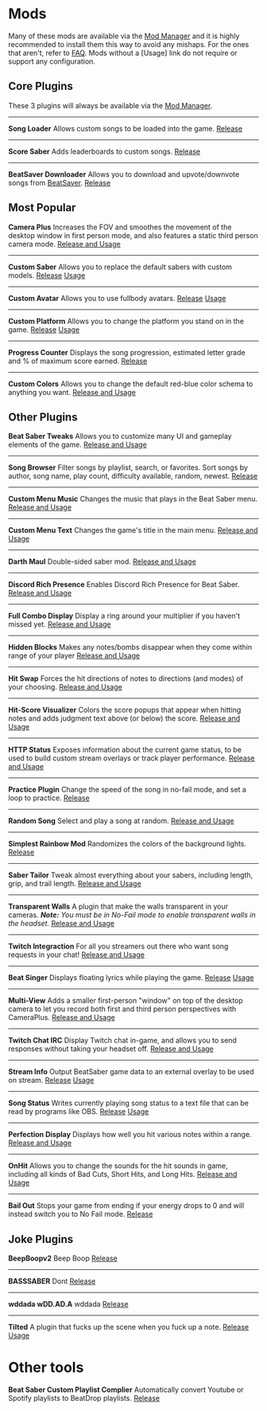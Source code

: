 <!-- TITLE: All Mods -->
<!-- SUBTITLE: An attempt to list all mods that exist for Beat Saber -->

# Mods
Many of these mods are available via the [Mod Manager](/beginners-guide#beat-saber-mod-manager) and it is highly recommended to install them this way to avoid any mishaps. For the ones that aren't, refer to [FAQ](faq#how-do-i-load-other-plugins). Mods without a [Usage] link do not require or support any configuration.

## Core Plugins
These 3 plugins will always be available via the [Mod Manager](/beginners-guide#beat-saber-mod-manager).

---

**Song Loader**
Allows custom songs to be loaded into the game.
[Release](https://www.modsaber.ml/mod/song-loader)

---

**Score Saber**
Adds leaderboards to custom songs.
[Release](https://www.modsaber.ml/mod/scoresaber)

---

**BeatSaver Downloader**
Allows you to download and upvote/downvote songs from [BeatSaver](https://beatsaver.com/browse/downloads).
[Release](https://www.modsaber.ml/mod/beatsaverdownloader) 


## Most Popular

**Camera Plus**
Increases the FOV and smoothes the movement of the desktop window in first person mode, and also features a static third person camera mode.
[Release and Usage](https://www.modsaber.ml/mod/camera-plus)

---

**Custom Saber**
Allows you to replace the default sabers with custom models.
[Release](https://www.modsaber.ml/mod/custom-saber) [Usage](https://wiki.assistant.moe/models/custom-sabers)

---

**Custom Avatar**
Allows you to use fullbody avatars.
[Release](https://github.com/xyonico/CustomAvatarsPlugin/releases) [Usage](https://wiki.assistant.moe/models/custom-avatars)

---

**Custom Platform**
Allows you to change the platform you stand on in the game.
[Release](https://www.modsaber.ml/mod/custom-platforms) [Usage](https://wiki.assistant.moe/models/custom-platforms)

---

**Progress Counter**
Displays the song progression, estimated letter grade and % of maximum score earned. 
[Release](https://github.com/Strackeror/BeatSaberProgressCounter/releases)

---

**Custom Colors**
Allows you to change the default red-blue color schema to anything you want.
[Release and Usage](https://www.modsaber.ml/mod/customcolors)

## Other Plugins

**Beat Saber Tweaks**
Allows you to customize many UI and gameplay elements of the game.
[Release and Usage](https://www.modsaber.ml/mod/beatsabertweaks)

---

**Song Browser**
Filter songs by playlist, search, or favorites. Sort songs by author, song name, play count, difficulty available, random, newest.
[Release](https://www.modsaber.ml/mod/songbrowserplugin)

---

**Custom Menu Music**
Changes the music that plays in the Beat Saber menu.
[Release and Usage](https://www.modsaber.ml/mod/custommenumusic)

---

**Custom Menu Text**
Changes the game's title in the main menu.
[Release and Usage](https://www.modsaber.ml/mod/custommenutext)

---

**Darth Maul**
Double-sided saber mod.
[Release and Usage](https://www.modsaber.ml/mod/darthmaul)

---

**Discord Rich Presence**
Enables Discord Rich Presence for Beat Saber.
[Release and Usage](https://www.modsaber.ml/mod/discord-presence)

---

**Full Combo Display**
Display a ring around your multiplier if you haven't missed yet.
[Release and Usage](https://www.modsaber.ml/mod/fullcombodisplay)

---

**Hidden Blocks**
Makes any notes/bombs disappear when they come within range of your player
[Release and Usage](https://www.modsaber.ml/mod/hiddenblocks)

---

**Hit Swap**
Forces the hit directions of notes to directions (and modes) of your choosing.
[Release and Usage](https://www.modsaber.ml/mod/hitswap)

---

**Hit-Score Visualizer**
Colors the score popups that appear when hitting notes and adds judgment text above (or below) the score.
[Release and Usage](https://www.modsaber.ml/mod/hitscorevisualizer)

---

**HTTP Status**
Exposes information about the current game status, to be used to build custom stream overlays or track player performance.
[Release and Usage](https://www.modsaber.ml/mod/http-status)

---

**Practice Plugin**
Change the speed of the song in no-fail mode, and set a loop to practice.
[Release](https://www.modsaber.ml/mod/practice-plugin)

---

**Random Song**
Select and play a song at random.
[Release and Usage](https://www.modsaber.ml/mod/randomsong)

---

**Simplest Rainbow Mod**
Randomizes the colors of the background lights.
[Release](https://www.modsaber.ml/mod/simplestrainbowmod)

---

**Saber Tailor**
Tweak almost everything about your sabers, including length, grip, and trail length.
[Release and Usage](https://www.modsaber.ml/mod/sabertailor)

---

**Transparent Walls**
A plugin that make the walls transparent in your cameras.
***Note:** You must be in No-Fail mode to enable transparent walls in the headset.*
[Release and Usage](https://www.modsaber.ml/mod/transparentwall)

---

**Twitch Integraction**
For all you streamers out there who want song requests in your chat!
[Release and Usage](https://www.modsaber.ml/mod/twitch-integration)

---

**Beat Singer**
Displays floating lyrics while playing the game.
[Release](https://github.com/6A/BeatSinger/releases) [Usage](https://github.com/6A/BeatSinger)

---

**Multi-View**
Adds a smaller first-person "window" on top of the desktop camera to let you record both first and third person perspectives with CameraPlus.
[Release and Usage](https://www.realitys.space/BeatSaber/Guides/MultiView/)

---

**Twitch Chat IRC**
Display Twitch chat in-game, and allows you to send responses without taking your headset off.
[Release and Usage](https://www.realitys.space/BeatSaber/Guides/TwitchChat/)

---

**Stream Info**
Output BeatSaber game data to an external overlay to be used on stream.
[Release](https://github.com/bigfoott/BeatSaberStreamInfo/releases) [Usage](https://github.com/bigfoott/BeatSaberStreamInfo)

---

**Song Status**
Writes currently playing song status to a text file that can be read by programs like OBS.
[Release](https://github.com/OshiHidra/SongStatus/releases) [Usage](https://github.com/OshiHidra/SongStatus)

---

**Perfection Display**
Displays how well you hit various notes within a range.
[Release and Usage](https://github.com/monkeymanboy/BeatSaberPerfectionDisplay/releases)

---

**OnHit**
Allows you to change the sounds for the hit sounds in game, including all kinds of Bad Cuts, Short Hits, and Long Hits. 
[Release and Usage](https://discordapp.com/channels/441805394323439646/473162851666886676/484797887814041615)

---

**Bail Out**
Stops your game from ending if your energy drops to 0 and will instead switch you to No Fail mode.
[Release](https://github.com/JumpmanSr/BailOutMode/releases)


## Joke Plugins

**BeepBoopv2**
Beep Boop
[Release](https://cdn.discordapp.com/attachments/473162851666886676/484863513563627531/BeepBoopV2.dll)

---

**BASSSABER**
Dont
[Release](https://cdn.discordapp.com/attachments/473162851666886676/484421756770320394/BASSSABER.dll)

---

**wddada wDD.AD.A**
wddada
[Release](https://cdn.discordapp.com/attachments/473162851666886676/483198154385129473/wddada.zip)

---

**Tilted**
A plugin that fucks up the scene when you fuck up a note.
[Release](https://github.com/Caeden117/BeatSaberTilted/releases) [Usage](https://github.com/Caeden117/BeatSaberTilted)

# Other tools
**Beat Saber Custom Playlist Complier**
Automatically convert Youtube or Spotify playlists to BeatDrop playlists.
[Release](https://bscustomplaylistcompiler.github.io/)


